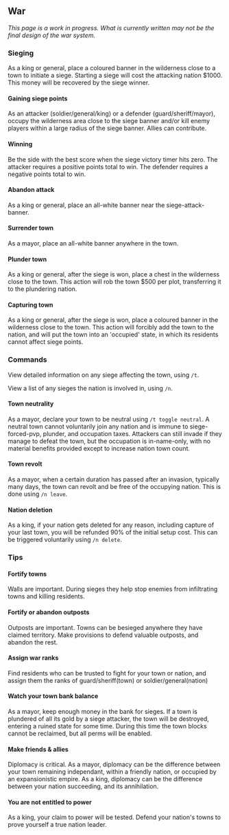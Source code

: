 ## War

_This page is a work in progress. What is currently written may not be the final design of the war system._

### Sieging

As a king or general, place a coloured banner in the wilderness close to a town to initiate a siege. Starting a siege will cost the attacking nation $1000. This money will be recovered by the siege winner.

#### Gaining siege points
As an attacker (soldier/general/king) or a defender (guard/sheriff/mayor), occupy the wilderness area close to the siege banner and/or kill enemy players within a large radius of the siege banner. Allies can contribute.

#### Winning
Be the side with the best score when the siege victory timer hits zero. The attacker requires a positive points total to win. The defender requires a negative points total to win.

#### Abandon attack
As a king or general, place an all-white banner near the siege-attack-banner.

#### Surrender town
As a mayor, place an all-white banner anywhere in the town.

#### Plunder town
As a king or general, after the siege is won, place a chest in the wilderness close to the town. This action will rob the town $500 per plot, transferring it to the plundering nation.

#### Capturing town
As a king or general, after the siege is won, place a coloured banner in the wilderness close to the town. This action will forcibly add the town to the nation, and will put the town into an 'occupied' state, in which its residents cannot affect siege points. 

### Commands

View detailed information on any siege affecting the town, using `/t`.

View a list of any sieges the nation is involved in, using `/n`.

#### Town neutrality
As a mayor, declare your town to be neutral using `/t toggle neutral`. A neutral town cannot voluntarily join any nation and is immune to siege-forced-pvp, plunder, and occupation taxes. Attackers can still invade if they manage to defeat the town, but the occupation is in-name-only, with no material benefits provided except to increase nation town count.

#### Town revolt
As a mayor, when a certain duration has passed after an invasion, typically many days, the town can revolt and be free of the occupying nation. This is done using `/n leave`.

#### Nation deletion
As a king, if your nation gets deleted for any reason, including capture of your last town, you will be refunded 90% of the initial setup cost. This can be triggered voluntarily using `/n delete`.

### Tips

#### Fortify towns
Walls are important. During sieges they help stop enemies from infiltrating towns and killing residents.

#### Fortify or abandon outposts
Outposts are important. Towns can be besieged anywhere they have claimed territory.  Make provisions to defend valuable outposts, and abandon the rest.

#### Assign war ranks
Find residents who can be trusted to fight for your town or nation, and assign them the ranks of guard/sheriff(town) or soldier/general(nation)

#### Watch your town bank balance
As a mayor, keep enough money in the bank for sieges. If a town is plundered of all its gold by a siege attacker, the town will be destroyed, entering a ruined state for some time. During this time the town blocks cannot be reclaimed, but all perms will be enabled.

#### Make friends & allies
Diplomacy is critical.  As a mayor, diplomacy can be the difference between your town remaining independant, within a friendly nation, or occupied by an expansionistic empire. As a king, diplomacy can be the difference between your nation succeeding, and its annihilation.

#### You are not entitled to power
As a king, your claim to power will be tested. Defend your nation's towns to prove yourself a true nation leader.

